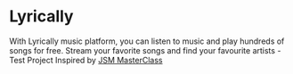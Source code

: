 # Lyrically
With Lyrically music platform, you can listen to music and play hundreds of songs for free. Stream your favorite songs and find your favourite artists - Test Project Inspired by [JSM MasterClass](https://www.jsmastery.pro)